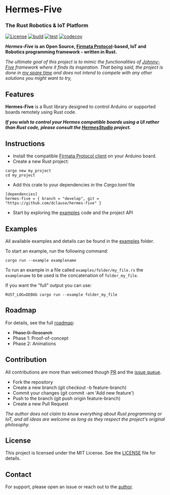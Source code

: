 # Hermes-Five

### The Rust Robotics & IoT Platform

[![License](https://img.shields.io/github/license/dclause/hermes-five)](https://github.com/dclause/hermes-five/blob/develop/LICENSE)
[![build](https://github.com/dclause/hermes-five/workflows/Build/badge.svg)](https://github.com/dclause/hermes-five/actions/workflows/build.yml)
[![test](https://github.com/dclause/hermes-five/workflows/Test/badge.svg)](https://github.com/dclause/hermes-five/actions/workflows/test.yml)
[![codecov](https://codecov.io/gh/dclause/hermes-five/graph/badge.svg?token=KF8EFDUQ7A)](https://codecov.io/gh/dclause/hermes-five)

**_Hermes-Five_ is an Open Source, [Firmata Protocol](https://github.com/firmata/protocol)-based, IoT and Robotics
programming framework - written in Rust.**

_The ultimate goal of this project is to mimic the functionalities of [Johnny-Five](https://johnny-five.io/) framework
where it finds its inspiration. That being said, the project is done in [my spare time](https://github.com/dclause) and
does not intend
to compete with any other solutions you might want to try,_

## Features

**Hermes-Five** is a Rust library designed to control Arduino or supported boards remotely using Rust code.

**_If you wish to control your Hermes compatible boards using a UI rather than Rust code, please consult
the [HermesStudio](https://github.com/dclause/HermesStudio)
project._**

## Instructions

- Install the
  compatible [Firmata Protocol client](https://github.com/firmata/arduino/blob/main/examples/StandardFirmataPlus/StandardFirmataPlus.ino)
  on your Arduino board.
- Create a new Rust project:

```
cargo new my_project
cd my_project
```

- Add this crate to your dependencies in the _Cargo.toml_
  file

```
[dependencies]
hermes-five = { branch = "develop", git = "https://github.com/dclause/hermes-five" }
```

- Start by exploring the [examples](https://github.com/dclause/hermes-five/tree/develop/hermes-five/examples) code and
  the project API

## Examples

All available examples and details can be found in
the [examples](https://github.com/dclause/hermes-five/tree/develop/hermes-five/examples) folder.

To start an example, run the following command:

```
cargo run --example examplename
```

To run an example in a file called `examples/folder/my_file.rs` the `examplename` to be used is the concatenation
of `folder_my_file`.

If you want the "full" output you can use:

```
RUST_LOG=DEBUG cargo run --example folder_my_file
```

## Roadmap

For details, see the full [roadmap](https://github.com/dclause/hermes-five/blob/develop/roadmap.md):

- ~~Phase 0: Research~~
- Phase 1: Proof-of-concept
- Phase 2: Animations

## Contribution

All contributions are more than welcomed though [PR](https://github.com/dclause/hermes-five/pulls) and
the [issue queue](https://github.com/dclause/hermes-five/issues).

- Fork the repository
- Create a new branch (git checkout -b feature-branch)
- Commit your changes (git commit -am 'Add new feature')
- Push to the branch (git push origin feature-branch)
- Create a new Pull Request

_The author does not claim to know everything about Rust programming or IoT, and all ideas are welcome as long as they
respect the project's original philosophy._

## License

This project is licensed under the MIT License. See
the [LICENSE](https://github.com/dclause/hermes-five/blob/develop/LICENSE) file for details.

## Contact

For support, please open an issue or reach out to the [author](https://github.com/dclause).